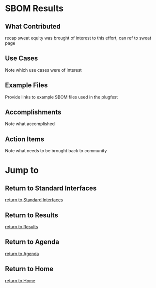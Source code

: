# SBOM Results

## What Contributed
recap sweat equity was brought of interest to this effort,
can ref to sweat page

## Use Cases
Note which use cases were of interest

## Example Files
Provide links to example SBOM files used in the plugfest

## Accomplishments
Note what accomplished

## Action Items
Note what needs to be brought back to community


# Jump to
## Return to Standard Interfaces
[return to Standard Interfaces](../../StandardInterface)

## Return to Results
[return to Results](../../../Results)

## Return to Agenda
[return to Agenda](../../../Agenda)

## Return to Home
[return to Home](../../../index.md)
